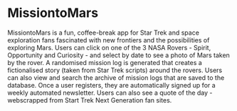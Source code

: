 # MissiontoMars

MissiontoMars is a fun, coffee-break app for Star Trek and space exploration fans fascinated with new frontiers and the possibilities of exploring Mars. Users can click on one of the 3 NASA Rovers - Spirit, Opportunity and Curiosity - and select by date to see a photo of Mars taken by the rover. A randomised mission log is generated that creates a fictionalised story (taken from Star Trek scripts) around the rovers. Users can also view and search the archive of mission logs that are saved to the database. Once a user registers, they are automatically signed up for a weekly automated newsletter. Users can also see a quote of the day - webscrapped from Start Trek Next Generation fan sites.